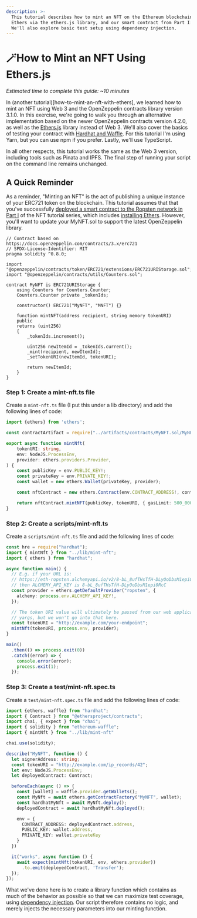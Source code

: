 ```yaml
---
description: >-
  This tutorial describes how to mint an NFT on the Ethereum blockchain using
  Ethers via the ethers.js library, and our smart contract from Part I: How to Create an NFT.
  We'll also explore basic test setup using dependency injection.
---
```


# 🪄How to Mint an NFT Using Ethers.js

_Estimated time to complete this guide: ~10 minutes_ 

In (another tutorial)[how-to-mint-an-nft-with-ethers], we learned how to mint an NFT using Web 3 and the OpenZeppelin contracts
library version 3.1.0. In this exercise, we're going to walk you through an alternative implementation based on the newer OpenZeppelin contracts version 4.2.0,
as well as the [Ethers.js](https://docs.ethers.io/) library instead of Web 3. We'll also cover the basics of testing your contract with
[Hardhat and Waffle](https://hardhat.org/plugins/nomiclabs-hardhat-waffle.html). For this tutorial I'm using Yarn, but you can use npm if you prefer.
Lastly, we'll use TypeScript.

In all other respects, this tutorial works the same as the Web 3 version, including tools such as Pinata and IPFS. The final step of running your script on the
command line remains unchanged.

## A Quick Reminder

As a reminder, "Minting an NFT" is the act of publishing a unique instance of your ERC721 token on the blockchain.
This tutorial assumes that that you've successfully [deployed a smart contract to the Ropsten network in Part I](how-to-write-and-deploy-a-nft-smart-contract)
of the NFT tutorial series, which includes [installing Ethers](./how-to-create-an-nft#step-12-install-ethers-js). However, you'll want to update your MyNFT.sol to support the latest OpenZeppelin library.

```solidity
// Contract based on https://docs.openzeppelin.com/contracts/3.x/erc721
// SPDX-License-Identifier: MIT
pragma solidity ^0.8.0;

import "@openzeppelin/contracts/token/ERC721/extensions/ERC721URIStorage.sol";
import "@openzeppelin/contracts/utils/Counters.sol";

contract MyNFT is ERC721URIStorage {
    using Counters for Counters.Counter;
    Counters.Counter private _tokenIds;

    constructor() ERC721("MyNFT", "MNFT") {}

    function mintNFT(address recipient, string memory tokenURI)
    public
    returns (uint256)
    {
        _tokenIds.increment();

        uint256 newItemId = _tokenIds.current();
        _mint(recipient, newItemId);
        _setTokenURI(newItemId, tokenURI);

        return newItemId;
    }
}
```

### Step 1: Create a mint-nft.ts file <a id="step-1-create-a-mint-nft-ts-file"></a>

Create a `mint-nft.ts` file (I put this under a lib directory) and add the following lines of code:

```ts
import {ethers} from 'ethers';

const contractArtifact = require("../artifacts/contracts/MyNFT.sol/MyNFT.json");

export async function mintNft(
    tokenURI: string,
    env: NodeJS.ProcessEnv,
    provider: ethers.providers.Provider,
) {
    const publicKey = env.PUBLIC_KEY!;
    const privateKey = env.PRIVATE_KEY!;
    const wallet = new ethers.Wallet(privateKey, provider);

    const nftContract = new ethers.Contract(env.CONTRACT_ADDRESS!, contractArtifact.abi, wallet);

    return nftContract.mintNFT(publicKey, tokenURI, { gasLimit: 500_000})
}
```

### Step 2: Create a scripts/mint-nft.ts <a id="step-2-create-a-script-mint-nft-ts-file"></a>

Create a `scripts/mint-nft.ts` file and add the following lines of code:

```ts
const hre = require("hardhat");
import { mintNft } from "../lib/mint-nft";
import { ethers } from "hardhat";

async function main() {
  // E.g. if your URL is:
  // https://eth-ropsten.alchemyapi.io/v2/8-bL_8ufTHsTfH-DLyOoDbsM1epi0RcC
  // then ALCHEMY_API_KEY is 8-bL_8ufTHsTfH-DLyOoDbsM1epi0RcC
  const provider = ethers.getDefaultProvider("ropsten", {
    alchemy: process.env.ALCHEMY_API_KEY!,
  });

  // The token URI value will ultimately be passed from our web application and parsed via
  // yargs, but we won't go into that here.
  const tokenURI = "http://example.com/your-endpoint";
  mintNft(tokenURI, process.env, provider);
}

main()
  .then(() => process.exit(0))
  .catch((error) => {
    console.error(error);
    process.exit(1);
  });
```

### Step 3: Create a test/mint-nft.spec.ts <a id="step-3-create-a-test-mint-nft-spec-ts-file"></a>

Create a `test/mint-nft.spec.ts` file and add the following lines of code:

```ts
import {ethers, waffle} from "hardhat";
import { Contract } from "@ethersproject/contracts";
import chai, { expect } from "chai";
import { solidity } from "ethereum-waffle";
import { mintNft } from "../lib/mint-nft"

chai.use(solidity);

describe("MyNFT", function () {
  let signerAddress: string;
  const tokenURI = "http://example.com/ip_records/42";
  let env: NodeJS.ProcessEnv;
  let deployedContract: Contract;

  beforeEach(async () => {
    const [wallet] = waffle.provider.getWallets();
    const MyNft = await ethers.getContractFactory("MyNFT", wallet);
    const hardhatMyNft = await MyNft.deploy();
    deployedContract = await hardhatMyNft.deployed();

    env = {
      CONTRACT_ADDRESS: deployedContract.address,
      PUBLIC_KEY: wallet.address,
      PRIVATE_KEY: wallet.privateKey
    }
  })

  it("works", async function () {
    await expect(mintNft(tokenURI, env, ethers.provider))
      .to.emit(deployedContract, 'Transfer');
  });
});
```

What we've done here is to create a library function which contains as much of the behavior as possible so that we can maximize test coverage,
using [dependency injection](https://wiki.c2.com/?DependencyInjection). Our script therefore contains no logic, and merely injects the necessary
parameters into our minting function.
